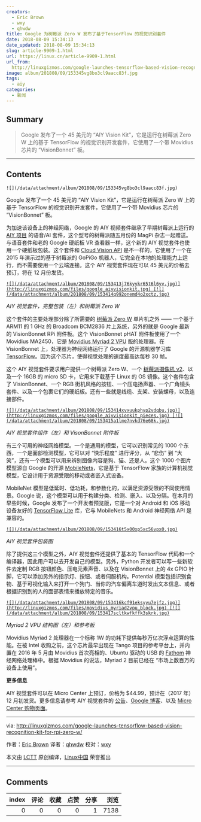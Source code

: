 ```yaml
---
creators:
  - Eric Brown
  - wxy
  - qhwdw
title: Google 为树莓派 Zero W 发布了基于TensorFlow 的视觉识别套件
date: 2018-08-09 15:34:13
date_updated: 2018-08-09 15:34:13
slug: article-9909-1.html
url: https://linux.cn/article-9909-1.html
url_from: 
  http://linuxgizmos.com/google-launches-tensorflow-based-vision-recognition-kit-for-rpi-zero-w/
image: album/201808/09/153345vg8bo3cl9aacc83f.jpg
tags:
  - aiy
categories:
  - 新闻
---
```


## Summary

> Google 发布了一个 45 美元的 “AIY Vision Kit”，它是运行在树莓派 Zero W 上的基于 TensorFlow 的视觉识别开发套件，它使用了一个带 Movidius 芯片的 “VisionBonnet” 板。

***

<!-- more -->

## Contents

`![](/data/attachment/album/201808/09/153345vg8bo3cl9aacc83f.jpg)`

Google 发布了一个 45 美元的 “AIY Vision Kit”，它是运行在树莓派 Zero W 上的基于 TensorFlow 的视觉识别开发套件，它使用了一个带 Movidius 芯片的 “VisionBonnet” 板。

为加速该设备上的神经网络，Google 的 AIY 视频套件继承了早期树莓派上运行的 [AIY 项目](http://linuxgizmos.com/free-raspberry-pi-voice-kit-taps-google-assistant-sdk/) 的语音/AI 套件，这个型号的树莓派随五月份的 MagPi 杂志一起赠送。与语音套件和老的 Google 硬纸板 VR 查看器一样，这个新的 AIY 视觉套件也使用一个硬纸板包装。这个套件和 [Cloud Vision API](http://linuxgizmos.com/google-releases-cloud-vision-api-with-demo-for-pi-based-robot/) 是不一样的，它使用了一个在 2015 年演示过的基于树莓派的 GoPiGo 机器人，它完全在本地的处理能力上运行，而不需要使用一个云端连接。这个 AIY 视觉套件现在可以 45 美元的价格去预订，将在 12 月份发货。

[`![](/data/attachment/album/201808/09/153413j76kyykr65t6l6yv.jpg)](http://linuxgizmos.com/files/google_aiyvisionkit.jpg) [![](/data/attachment/album/201808/09/153414q992onemd4o2xctz.jpg)`](http://linuxgizmos.com/files/rpi_zerow.jpg)

*AIY 视觉套件，完整包装（左）和树莓派 Zero W*

这个套件的主要处理部分除了所需要的 [树莓派 Zero W](http://linuxgizmos.com/raspberry-pi-zero-w-adds-wifi-and-bluetooth-for-only-5-more/) 单片机之外 —— 一个基于 ARM11 的 1 GHz 的 Broadcom BCM2836 片上系统，另外的就是 Google 最新的 VisionBonnet RPi 附件板。这个 VisionBonnet pHAT 附件板使用了一个 Movidius MA2450，它是 [Movidius Myriad 2 VPU](https://www.movidius.com/solutions/vision-processing-unit) 版的处理器。在 VisionBonnet 上，处理器为神经网络运行了 Google 的开源机器学习库 [TensorFlow](https://www.tensorflow.org/)。因为这个芯片，使得视觉处理的速度最高达每秒 30 帧。

这个 AIY 视觉套件要求用户提供一个树莓派 Zero W、一个 [树莓派摄像机 v2](http://linuxgizmos.com/raspberry-pi-cameras-jump-to-8mp-keep-25-dollar-price/)、以及一个 16GB 的 micro SD 卡，它用来下载基于 Linux 的 OS 镜像。这个套件包含了 VisionBonnet、一个 RGB 街机风格的按钮、一个压电扬声器、一个广角镜头套件、以及一个包裹它们的硬纸板。还有一些就是线缆、支架、安装螺母，以及连接部件。

[`![](/data/attachment/album/201808/09/153414xvxuukphyp2vdqbu.jpg)](http://linuxgizmos.com/files/google_aiyvisionkit_pieces.jpg) [![](/data/attachment/album/201808/09/153415a1lme7nvkd76e68k.jpg)`](http://linuxgizmos.com/files/google_visionbonnet.jpg)

*AIY 视觉套件组件（左）和 VisonBonnet 附件板*

有三个可用的神经网络模型。一个是通用的模型，它可以识别常见的 1000 个东西，一个是面部检测模型，它可以对 “快乐程度” 进行评分，从 “悲伤” 到 “大笑”，还有一个模型可以用来辨别图像内容是狗、猫、还是人。这个 1000 个图片模型源自 Google 的开源 [MobileNets](https://research.googleblog.com/2017/06/mobilenets-open-source-models-for.html)，它是基于 TensorFlow 家族的计算机视觉模型，它设计用于资源受限的移动或者嵌入式设备。

MobileNet 模型是低延时、低功耗，和参数化的，以满足资源受限的不同使用情景。Google 说，这个模型可以用于构建分类、检测、嵌入、以及分隔。在本月的早些时候，Google 发布了一个开发者预览版，它是一个对 Android 和 iOS 移动设备友好的 [TensorFlow Lite](https://developers.googleblog.com/2017/11/announcing-tensorflow-lite.html) 库，它与 MobileNets 和 Android 神经网络 API 是兼容的。

[`![](/data/attachment/album/201808/09/153416t5x00xp5xc56vpx0.jpg)`](http://linuxgizmos.com/files/google_aiyvisionkit_assembly.jpg)

*AIY 视觉套件包装图*

除了提供这三个模型之外，AIY 视觉套件还提供了基本的 TensorFlow 代码和一个编译器，因此用户可以去开发自己的模型。另外，Python 开发者可以写一些新软件去定制 RGB 按钮颜色、压电元素声音、以及在 VisionBonnet 上的 4x GPIO 针脚，它可以添加另外的指示灯、按钮、或者伺服机构。Potential 模型包括识别食物、基于可视化输入来打开一个狗门、当你的汽车偏离车道时发出文本信息、或者根据识别到的人的面部表情来播放特定的音乐。

[`![](/data/attachment/album/201808/09/153416kcf91eksyyu7ejfz.jpg)](http://linuxgizmos.com/files/movidius_myriad2vpu_block.jpg) [![](/data/attachment/album/201808/09/153417scltkwfkffk3skrk.jpg)`](http://linuxgizmos.com/files/movidius_myriad2_reference_board.jpg)

*Myriad 2 VPU 结构图（左）和参考板*

Movidius Myriad 2 处理器在一个标称 1W 的功耗下提供每秒万亿次浮点运算的性能。在被 Intel 收购之前，这个芯片最早出现在 Tango 项目的参考平台上，并内置在 2016 年 5 月由 Movidius 首次亮相的、Ubuntu 驱动的 USB 的 [Fathom](http://linuxgizmos.com/usb-stick-brings-neural-computing-functions-to-devices/) 神经网络处理棒中。根据 Movidius 的说法，Myriad 2 目前已经在 “市场上数百万的设备上使用”。

**更多信息**

AIY 视觉套件可以在 Micro Center 上预订，价格为 $44.99，预计在（2017 年） 12 月初发货。更多信息请参考 AIY 视觉套件的 [公告](https://blog.google/topics/machine-learning/introducing-aiy-vision-kit-make-devices-see/)、[Google 博客](https://developers.googleblog.com/2017/11/introducing-aiy-vision-kit-add-computer.html)、以及 [Micro Center 购物页面](http://www.microcenter.com/site/content/Google_AIY.aspx?ekw=aiy&amp;rd=1)。

---

via: <http://linuxgizmos.com/google-launches-tensorflow-based-vision-recognition-kit-for-rpi-zero-w/>

作者：[Eric Brown](http://linuxgizmos.com/google-launches-tensorflow-based-vision-recognition-kit-for-rpi-zero-w/) 译者：[qhwdw](https://github.com/qhwdw) 校对：[wxy](https://github.com/wxy)

本文由 [LCTT](https://github.com/LCTT/TranslateProject) 原创编译，[Linux中国](https://linux.cn/) 荣誉推出

***

## Comments


|   index |   评论 |   收藏 |   点赞 |   分享 |   浏览 |
|--------:|-------:|-------:|-------:|-------:|-------:|
|       0 |      0 |      0 |      0 |      1 |   7138 |
